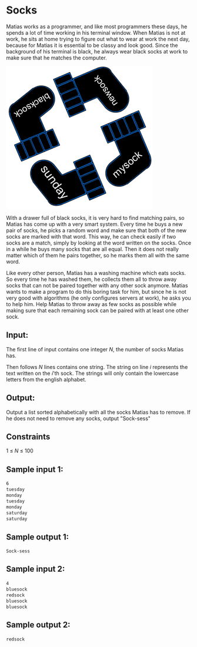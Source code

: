 # Socks
Matias works as a programmer, and like most programmers these days, he spends a lot of time working in his terminal window.
When Matias is not at work, he sits at home trying to figure out what to wear at work the next day, because for Matias it is essential to be classy and look good.
Since the background of his terminal is black, he always wear black socks at work to make sure that he matches the computer.


![](../images/socks.png)

With a drawer full of black socks, it is very hard to find matching pairs, so Matias has come up with a very smart system.
Every time he buys a new pair of socks, he picks a random word and make sure that both of the new socks are marked with that word.
This way, he can check easily if two socks are a match, simply by looking at the word written on the socks.
Once in a while he buys many socks that are all equal.
Then it does not really matter which of them he pairs together, so he marks them all with the same word.


Like every other person, Matias has a washing machine which eats socks.
So every time he has washed them, he collects them all to throw away socks that can not be paired together with any other sock anymore.
Matias wants to make a program to do this boring task for him, but since he is not very good with algorithms (he only configures servers at work), he asks you to help him.
Help Matias to throw away as few socks as possible while making sure that each remaining sock can be paired with at least one other sock.


## Input:
The first line of input contains one integer _N_, the number of socks Matias has.

Then follows _N_ lines contains one string.
The string on line _i_ represents the text written on the _i_'th sock.
The strings will only contain the lowercase letters from the english alphabet.

## Output:
Output a list sorted alphabetically with all the socks Matias has to remove.
If he does not need to remove any socks, output "Sock-sess"

## Constraints
1 &le; _N_ &le; 100

## Sample input 1:
```
6
tuesday
monday
tuesday
monday
saturday
saturday
```

## Sample output 1:
```
Sock-sess
```


## Sample input 2:
```
4
bluesock
redsock
bluesock
bluesock
```

## Sample output 2:
```
redsock
```


